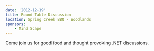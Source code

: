 ```yaml
---
date: '2012-12-19'
title: Round Table Discussion
location: Spring Creek BBQ - Woodlands
sponsors: 
    - Mind Scape
---
```

Come join us for good food and thought provoking .NET discussions.